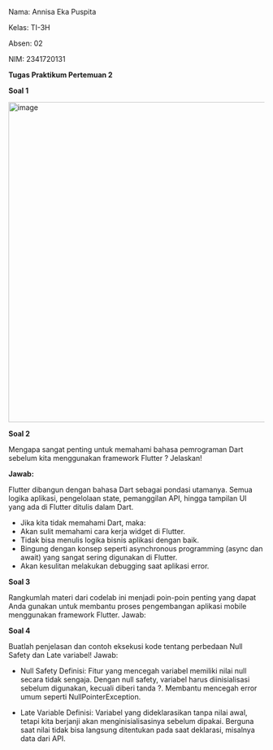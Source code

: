 Nama: Annisa Eka Puspita

Kelas: TI-3H

Absen: 02

NIM: 2341720131


**Tugas Praktikum Pertemuan 2**


**Soal 1**

<img width="794" height="629" alt="image" src="https://github.com/user-attachments/assets/2b713b2f-7d6a-498a-965f-bb3dea0f1e50" />

**Soal 2**

Mengapa sangat penting untuk memahami bahasa pemrograman Dart sebelum kita menggunakan framework Flutter ? Jelaskan!

**Jawab:**

Flutter dibangun dengan bahasa Dart sebagai pondasi utamanya. Semua logika aplikasi, pengelolaan state, pemanggilan API, hingga tampilan UI yang ada di Flutter ditulis dalam Dart.
- Jika kita tidak memahami Dart, maka:
- Akan sulit memahami cara kerja widget di Flutter.
- Tidak bisa menulis logika bisnis aplikasi dengan baik.
- Bingung dengan konsep seperti asynchronous programming (async dan await) yang sangat sering digunakan di Flutter.
- Akan kesulitan melakukan debugging saat aplikasi error.


**Soal 3**

Rangkumlah materi dari codelab ini menjadi poin-poin penting yang dapat Anda gunakan untuk membantu proses pengembangan aplikasi mobile menggunakan framework Flutter.
Jawab:



**Soal 4**

Buatlah penjelasan dan contoh eksekusi kode tentang perbedaan Null Safety dan Late variabel!
Jawab:
- Null Safety
  Definisi: Fitur yang mencegah variabel memiliki nilai null secara tidak sengaja.
  Dengan null safety, variabel harus diinisialisasi sebelum digunakan, kecuali diberi tanda ?.
  Membantu mencegah error umum seperti NullPointerException.

- Late Variable
  Definisi: Variabel yang dideklarasikan tanpa nilai awal, tetapi kita berjanji akan menginisialisasinya sebelum dipakai.
  Berguna saat nilai tidak bisa langsung ditentukan pada saat deklarasi, misalnya data dari API.


